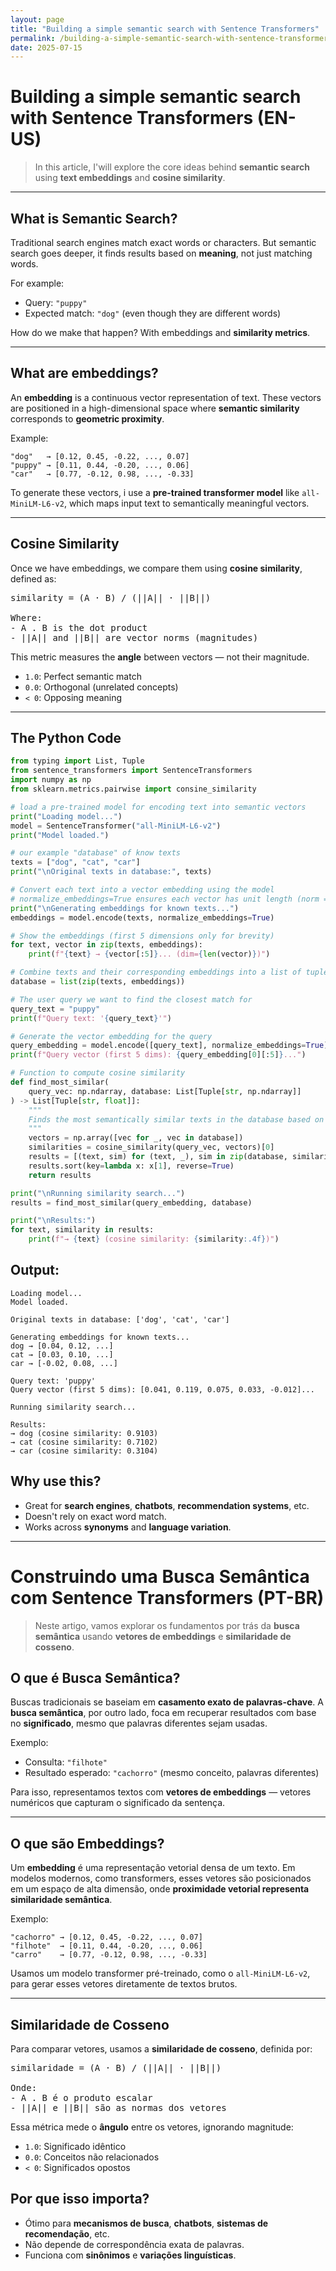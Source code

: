 ```yaml
---
layout: page
title: "Building a simple semantic search with Sentence Transformers"
permalink: /building-a-simple-semantic-search-with-sentence-transformers/
date: 2025-07-15
---
```


# Building a simple semantic search with Sentence Transformers (EN-US)

> In this article, I'will explore the core ideas behind **semantic search** using **text embeddings** and **cosine similarity**.

---

## What is Semantic Search?

Traditional search engines match exact words or characters. But semantic search goes deeper, it finds results based on **meaning**, not just matching words.

For example:
- Query: `"puppy"`
- Expected match: `"dog"` (even though they are different words)

How do we make that happen? With embeddings and **similarity metrics**.

---

## What are embeddings?

An **embedding** is a continuous vector representation of text. These vectors are positioned in a high-dimensional space where **semantic similarity** corresponds to **geometric proximity**.

Example:
```
"dog"   → [0.12, 0.45, -0.22, ..., 0.07]
"puppy" → [0.11, 0.44, -0.20, ..., 0.06]
"car"   → [0.77, -0.12, 0.98, ..., -0.33]
```

To generate these vectors, i use a **pre-trained transformer model** like `all-MiniLM-L6-v2`, which maps input text to semantically meaningful vectors.

---
## Cosine Similarity

Once we have embeddings, we compare them using **cosine similarity**, defined as:

<pre>
similarity = (A · B) / (||A|| · ||B||)

Where:
- A . B is the dot product
- ||A|| and ||B|| are vector norms (magnitudes)
</pre>
    
This metric measures the **angle** between vectors — not their magnitude.

- `1.0`: Perfect semantic match
- `0.0`: Orthogonal (unrelated concepts)
- `< 0`: Opposing meaning

---

## The Python Code

```python
from typing import List, Tuple
from sentence_transformers import SentenceTransformers
import numpy as np
from sklearn.metrics.pairwise import consine_similarity

# load a pre-trained model for encoding text into semantic vectors
print("Loading model...")
model = SentenceTransformer("all-MiniLM-L6-v2")
print("Model loaded.")

# our example "database" of know texts
texts = ["dog", "cat", "car"]
print("\nOriginal texts in database:", texts)

# Convert each text into a vector embedding using the model
# normalize_embeddings=True ensures each vector has unit length (norm = 1)
print("\nGenerating embeddings for known texts...")
embeddings = model.encode(texts, normalize_embeddings=True)

# Show the embeddings (first 5 dimensions only for brevity)
for text, vector in zip(texts, embeddings):
    print(f"{text} → {vector[:5]}... (dim={len(vector)})")

# Combine texts and their corresponding embeddings into a list of tuples
database = list(zip(texts, embeddings))

# The user query we want to find the closest match for
query_text = "puppy"
print(f"Query text: '{query_text}'")

# Generate the vector embedding for the query
query_embedding = model.encode([query_text], normalize_embeddings=True)
print(f"Query vector (first 5 dims): {query_embedding[0][:5]}...")

# Function to compute cosine similarity
def find_most_similar(
    query_vec: np.ndarray, database: List[Tuple[str, np.ndarray]]
) -> List[Tuple[str, float]]:
    """
    Finds the most semantically similar texts in the database based on the   cosine similarity.
    """
    vectors = np.array([vec for _, vec in database])
    similarities = cosine_similarity(query_vec, vectors)[0]
    results = [(text, sim) for (text, _), sim in zip(database, similarities)]
    results.sort(key=lambda x: x[1], reverse=True)
    return results

print("\nRunning similarity search...")
results = find_most_similar(query_embedding, database)

print("\nResults:")
for text, similarity in results:
    print(f"→ {text} (cosine similarity: {similarity:.4f})")
```

## Output:

```
Loading model...
Model loaded.

Original texts in database: ['dog', 'cat', 'car']

Generating embeddings for known texts...
dog → [0.04, 0.12, ...]
cat → [0.03, 0.10, ...]
car → [-0.02, 0.08, ...]

Query text: 'puppy'
Query vector (first 5 dims): [0.041, 0.119, 0.075, 0.033, -0.012]...

Running similarity search...

Results:
→ dog (cosine similarity: 0.9103)
→ cat (cosine similarity: 0.7102)
→ car (cosine similarity: 0.3104)
```

## Why use this?

- Great for **search engines**, **chatbots**, **recommendation systems**, etc.
- Doesn't rely on exact word match.
- Works across **synonyms** and **language variation**.

---

# Construindo uma Busca Semântica com Sentence Transformers (PT-BR)

> Neste artigo, vamos explorar os fundamentos por trás da **busca semântica** usando **vetores de embeddings** e **similaridade de cosseno**.

## O que é Busca Semântica?

Buscas tradicionais se baseiam em **casamento exato de palavras-chave**. A **busca semântica**, por outro lado, foca em recuperar resultados com base no **significado**, mesmo que palavras diferentes sejam usadas.

Exemplo:
- Consulta: `"filhote"`
- Resultado esperado: `"cachorro"` (mesmo conceito, palavras diferentes)

Para isso, representamos textos com **vetores de embeddings** — vetores numéricos que capturam o significado da sentença.

---

## O que são Embeddings?

Um **embedding** é uma representação vetorial densa de um texto. Em modelos modernos, como transformers, esses vetores são posicionados em um espaço de alta dimensão, onde **proximidade vetorial representa similaridade semântica**.

Exemplo:
```
"cachorro" → [0.12, 0.45, -0.22, ..., 0.07]
"filhote"  → [0.11, 0.44, -0.20, ..., 0.06]
"carro"    → [0.77, -0.12, 0.98, ..., -0.33]
```

Usamos um modelo transformer pré-treinado, como o `all-MiniLM-L6-v2`, para gerar esses vetores diretamente de textos brutos.

---

## Similaridade de Cosseno

Para comparar vetores, usamos a **similaridade de cosseno**, definida por:

<pre>
similaridade = (A · B) / (||A|| · ||B||)

Onde:
- A . B é o produto escalar
- ||A|| e ||B|| são as normas dos vetores
</pre>
    
Essa métrica mede o **ângulo** entre os vetores, ignorando magnitude:

- `1.0`: Significado idêntico
- `0.0`: Conceitos não relacionados
- `< 0`: Significados opostos

## Por que isso importa?

- Ótimo para **mecanismos de busca**, **chatbots**, **sistemas de recomendação**, etc.
- Não depende de correspondência exata de palavras.
- Funciona com **sinônimos** e **variações linguísticas**.
